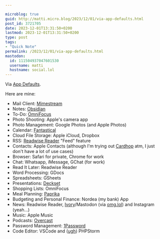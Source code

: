 ```yaml
---

microblog: true
guid: http://matti.micro.blog/2023/12/01/via-app-defaults.html
post_id: 3721705
date: 2023-12-01T13:31:50+0200
lastmod: 2023-12-01T13:31:50+0200
type: post
tags:
- "Quick Note"
permalink: /2023/12/01/via-app-defaults.html
mastodon:
  id: 111504937047601530
  username: matti
  hostname: social.lol
---
```

Via [App Defaults](https://defaults.rknight.me).

Here are mine:

- Mail Client: [Mimestream](https://mimestream.com/)
- Notes: [Obsidian](https://obsidian.md/)
- To-Do: [OmniFocus](https://www.omnigroup.com/omnifocus)
- Photo Shooting: Apple's camera app
- Photo Management: Google Photos (and Apple Photos)
- Calendar: [Fantastical](https://flexibits.com/fantastical)
- Cloud File Storage: Apple iCloud, Dropbox
- RSS: [Readwise Reader](https://readwise.io/read) "Feed" feature
- Contacts: Apple Contacts (although I'm trying out [Cardhop](https://flexibits.com/cardhop) atm, I just don't have a lot of use cases)
- Browser: Safari for private, Chrome for work
- Chat: Whatsapp, iMessage, GChat (for work)
- Read It Later: Readwise Reader
- Word Processing: GDocs
- Spreadsheets: GSheets
- Presentations: [Deckset](https://www.deckset.com/)
- Shopping Lists: OmniFocus
- Meal Planning: [Paprika](https://www.paprikaapp.com/)
- Budgeting and Personal Finance: Nordea (my bank) App
- News: Readwise Reader, [Ivory](https://tapbots.com/ivory/)/Mastodon (via [omg.lol](https://home.omg.lol/)) and Instagram (yeah…)
- Music: Apple Music
- Podcasts: [Overcast](https://overcast.fm/)
- Password Management: [1Password](https://1password.com/)
- Code Editor: VSCode and ([ugh](https://blog.martin-haehnel.de/2023/07/10/phpstorms-keybinding-system.html)) PHPStorm
